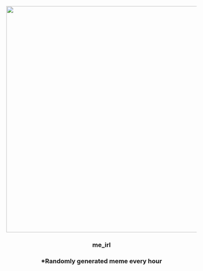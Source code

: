 <p align="center">
        <img src="https://i.redd.it/c20yn5dhgqw91.jpg" width="600" height="600">
        </p>
        <h3 align="center">me_irl</h3>
        <h3 align="center">*Randomly generated meme every hour</h3>
    